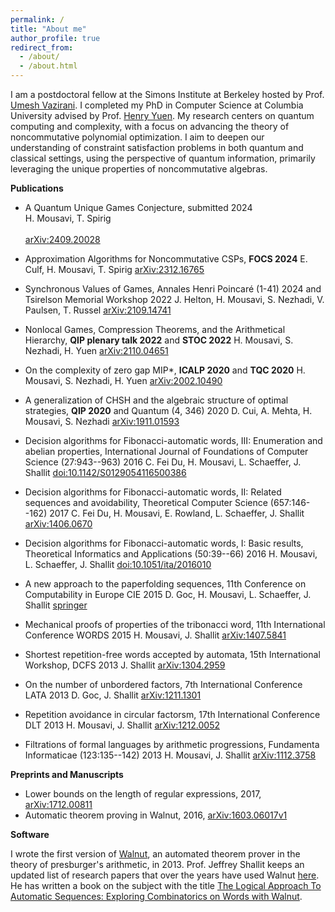 ```yaml
---
permalink: /
title: "About me"
author_profile: true
redirect_from: 
  - /about/
  - /about.html
---
```


I am a postdoctoral fellow at the Simons Institute at Berkeley hosted by Prof. [Umesh Vazirani](https://people.eecs.berkeley.edu/~vazirani/). I completed my PhD in Computer Science at Columbia University advised by Prof. [Henry Yuen](https://www.henryyuen.net/). My research centers on quantum computing and complexity, with a focus on advancing the theory of noncommutative polynomial optimization. I aim to deepen our understanding of constraint satisfaction problems in both quantum and classical settings, using the perspective of quantum information, primarily leveraging the unique properties of noncommutative algebras.

<!-- You can download my **CV** [here](/files/cv.pdf). You can find a Q&A with me [here](https://quantum.columbia.edu/news/quantum-qa-phd-student-hamoon-mousavi). -->

**Publications**
+ A Quantum Unique Games Conjecture, submitted 2024<br>
H. Mousavi, T. Spirig<br>  
[arXiv:2409.20028](https://arxiv.org/abs/2409.20028)  

+ Approximation Algorithms for Noncommutative CSPs, **FOCS 2024**
  E. Culf, H. Mousavi, T. Spirig
  [arXiv:2312.16765](https://arxiv.org/abs/2312.16765)
  
+ Synchronous Values of Games, Annales Henri Poincaré (1-41) 2024 and Tsirelson Memorial Workshop 2022
  J. Helton, H. Mousavi, S. Nezhadi, V. Paulsen, T. Russel
  [arXiv:2109.14741](https://arxiv.org/abs/2109.14741)

+ Nonlocal Games, Compression Theorems, and the Arithmetical Hierarchy, **QIP plenary talk 2022** and **STOC 2022**
  H. Mousavi, S. Nezhadi, H. Yuen
  [arXiv:2110.04651](https://arxiv.org/abs/2110.04651)

+ On the complexity of zero gap MIP*, **ICALP 2020** and **TQC 2020**
  H. Mousavi, S. Nezhadi, H. Yuen
  [arXiv:2002.10490](https://arxiv.org/abs/2002.10490])

+ A generalization of CHSH and the algebraic structure of optimal strategies, **QIP 2020** and Quantum (4, 346) 2020
  D. Cui, A. Mehta, H. Mousavi, S. Nezhadi
  [arXiv:1911.01593](https://arxiv.org/abs/1911.01593)


+ Decision algorithms for Fibonacci-automatic words, III: Enumeration and abelian properties, International Journal of Foundations of Computer Science (27:943--963) 2016
  C. Fei Du, H. Mousavi, L. Schaeffer, J. Shallit
  [doi:10.1142/S0129054116500386](https://www.worldscientific.com/doi/abs/10.1142/S0129054116500386?srsltid=AfmBOopcvvAYepum-7i2h_770fyc8YLEjg8_1MZ2PkuZRJXNjlcy7e1x)

+ Decision algorithms for Fibonacci-automatic words, II: Related sequences and avoidability, Theoretical Computer Science (657:146--162) 2017
  C. Fei Du, H. Mousavi, E. Rowland, L. Schaeffer, J. Shallit 
  [arXiv:1406.0670](https://arxiv.org/abs/1406.0670)

+ Decision algorithms for Fibonacci-automatic words, I: Basic results, Theoretical Informatics and Applications (50:39--66) 2016
  H. Mousavi, L. Schaeffer, J. Shallit
  [doi:10.1051/ita/2016010](https://www.rairo-ita.org/articles/ita/abs/2016/01/ita160024/ita160024.html)

+ A new approach to the paperfolding sequences, 11th Conference on Computability in Europe CIE 2015
  D. Goc, H. Mousavi, L. Schaeffer, J. Shallit
  [springer](https://link.springer.com/chapter/10.1007/978-3-319-20028-6_4)

+ Mechanical proofs of properties of the tribonacci word, 11th International Conference WORDS 2015
  H. Mousavi, J. Shallit
  [arXiv:1407.5841](https://arxiv.org/abs/1407.5841)

+ Shortest repetition-free words accepted by automata, 15th International Workshop, DCFS 2013
  J. Shallit
  [arXiv:1304.2959](https://arxiv.org/abs/1304.2959)

+ On the number of unbordered factors, 7th International Conference LATA 2013
  D. Goc, J. Shallit
  [arXiv:1211.1301](https://arxiv.org/abs/1211.1301)

+ Repetition avoidance in circular factorsm, 17th International Conference DLT 2013
  H. Mousavi, J. Shallit
  [arXiv:1212.0052](https://arxiv.org/abs/1212.0052)

+ Filtrations of formal languages by arithmetic progressions, Fundamenta Informaticae (123:135--142) 2013
  H. Mousavi, J. Shallit
  [arXiv:1112.3758](https://arxiv.org/abs/1112.3758}{arXiv:1112.3758)

**Preprints and Manuscripts**
+ Lower bounds on the length of regular expressions, 2017, [arXiv:1712.00811](https://arxiv.org/abs/1712.00811v2)
+ Automatic theorem proving in Walnut, 2016, [arXiv:1603.06017v1](https://arxiv.org/abs/1603.06017}{arXiv:1603.06017v1)

**Software**

  I wrote the first version of [Walnut](https://github.com/hamousavi/Walnut), an automated theorem prover in the theory of presburger's arithmetic, in 2013. Prof. Jeffrey Shallit keeps an updated list of research papers that over the years have used Walnut [here](https://cs.uwaterloo.ca/~shallit/walnut.html). He has written a book on the subject with the title [The Logical Approach To Automatic Sequences: Exploring Combinatorics on Words with Walnut](https://cs.uwaterloo.ca/~shallit/walnut-book.html). 



  


